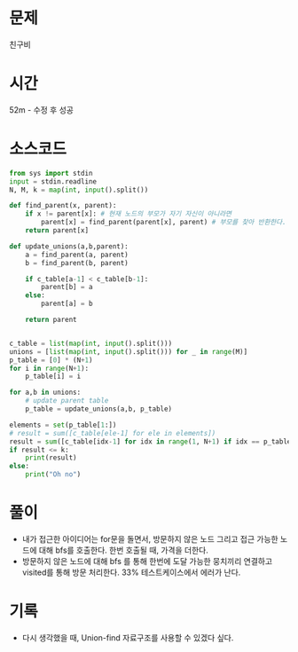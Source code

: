 # 문제 

친구비

# 시간 

52m - 수정 후 성공

# 소스코드

```python
from sys import stdin
input = stdin.readline
N, M, k = map(int, input().split())

def find_parent(x, parent):
    if x != parent[x]: # 현재 노드의 부모가 자기 자신이 아니라면
        parent[x] = find_parent(parent[x], parent) # 부모를 찾아 반환한다.
    return parent[x]

def update_unions(a,b,parent):
    a = find_parent(a, parent)
    b = find_parent(b, parent)

    if c_table[a-1] < c_table[b-1]:
        parent[b] = a
    else:
        parent[a] = b

    return parent


c_table = list(map(int, input().split()))
unions = [list(map(int, input().split())) for _ in range(M)]
p_table = [0] * (N+1)
for i in range(N+1):
    p_table[i] = i 

for a,b in unions:
    # update parent table
    p_table = update_unions(a,b, p_table)

elements = set(p_table[1:])
# result = sum([c_table[ele-1] for ele in elements])
result = sum([c_table[idx-1] for idx in range(1, N+1) if idx == p_table[idx]])
if result <= k:
    print(result)
else:
    print("Oh no")


```

# 풀이
- 내가 접근한 아이디어는 for문을 돌면서, 방문하지 않은 노드 그리고 접근 가능한 노드에 대해 bfs를 호출한다. 한번 호출될 때, 가격을 더한다. 
- 방문하지 않은 노드에 대해 bfs 를 통해 한번에 도달 가능한 뭉치끼리 연결하고 visited를 통해 방문 처리한다. 33% 테스트케이스에서 에러가 난다. 

# 기록
- 다시 생각했을 때, Union-find 자료구조를 사용할 수 있겠다 싶다. 
